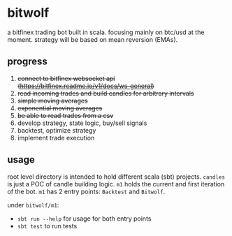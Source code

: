 # bitwolf
a bitfinex trading bot built in scala.
focusing mainly on btc/usd at the moment.
strategy will be based on mean reversion (EMAs).

## progress
1. ~~connect to bitfinex websocket api (https://bitfinex.readme.io/v1/docs/ws-general)~~
2. ~~read incoming trades and build candles for arbitrary intervals~~
3. ~~simple moving averages~~
4. ~~exponential moving averages~~
5. ~~be able to read trades from a csv~~
6. develop strategy, state logic, buy/sell signals
7. backtest, optimize strategy
8. implement trade execution

## usage
root level directory is intended to hold different scala (sbt) projects.
`candles` is just a POC of candle building logic.
`m1` holds the current and first iteration of the bot.
`m1` has 2 entry points: `Backtest` and `Bitwolf`.

under `bitwolf/m1`:
- `sbt run --help` for usage for both entry points
- `sbt test` to run tests
